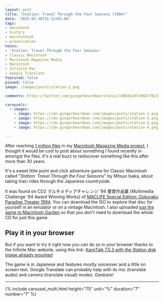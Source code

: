 ```yaml
---
layout: post
title: "Station: Travel Through the Four Seasons (1994)"
date: '2025-03-30T21:12+01:00'
tags:
- macintosh
- history
- marchintosh
- preservation
nouns:
- 'Station: Travel Through the Four Seasons'
- Classic Macintosh
- Macintosh Magazine Media
- Macintosh
- Infinite Mac
- Google Translate
featured: false
pinned: false
image: /images/posts/station-2.png

comments: https://twitter.com/gingerbeardman/status/1906041957668770237

carousels:
  - images:
    - image: https://cdn.gingerbeardman.com/images/posts/station-1.png
    - image: https://cdn.gingerbeardman.com/images/posts/station-2.png
    - image: https://cdn.gingerbeardman.com/images/posts/station-3.png
    - image: https://cdn.gingerbeardman.com/images/posts/station-4.png

---
```


After reaching [1 million files](/2025/03/28/macintosh-magazine-media-1-million-files/) in my [Macintosh Magazine Media project](/2021/10/30/macintosh-magazine-media/), I thought it would be cool to post about something I found recently in amongst the files. It's a real buzz to rediscover something like this after more than 30 years.

It's a sweet little point and click adventure game for Classic Macintosh called "*Station: Travel Through the Four Seasons*" by Mitsuo Isaka, about taking train rides through the Japanese countryside. 

It was found on CD2 マルチメディアチャレンジ '94 要賞作品篥 (Multimedia Challenge '94 Award Winning Works) of [MACLIFE Special Edition: Gokuraku Paradise Theater 1994](https://archive.org/details/gokuraku-paradise-theater-1994-10). You can download the ISO to explore that disc for yourself in an emulator or on a vintage Macintosh. I also uploaded [just the game to Macintosh Garden](https://macintoshgarden.org/games/station) so that you don't need to download the whole CD for just this game.

## Play it in your browser

But if you want to try it right now you can do so in your browser thanks to the Infinite Mac website, using this link: [KanjiTalk 7.5.3 with the Station disk image already mounted](https://infinitemac.org/1996/KanjiTalk%207.5.3?cdrom=https%3A%2F%2Fdownload.macintoshgarden.org%2Fgames%2FStation.ds62.img)

The game is in Japanese and features mostly voiceover and a little on screen text. Google Translate can probably help with its mic (translate audio) and camera (translate visual) modes. *Ganbare!*

----

{% include carousel_multi.html height="75" unit="%" duration="7" number="1" %}
